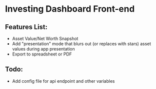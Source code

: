 # Investing Dashboard Front-end

## Features List:
- Asset Value/Net Worth Snapshot
- Add "presentation" mode that blurs out (or replaces with stars) asset values during app presentation
- Export to spreadsheet or PDF

## Todo:
- Add config file for api endpoint and other variables